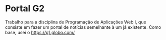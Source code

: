 # Portal G2
Trabalho para a disciplina de Programação de Aplicações Web I, que consiste em fazer um portal de notícias semelhante à um já existente.
Como base, usei o https://g1.globo.com/
